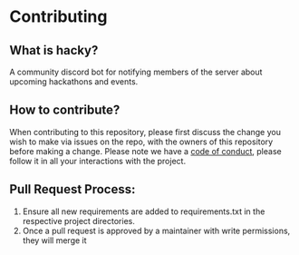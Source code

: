 # Contributing

## What is hacky?

A community discord bot for notifying members of the server about upcoming hackathons and events.

## How to contribute?

When contributing to this repository, please first discuss the change you wish to make via issues on the repo, with the
owners of this repository before making a change. Please note we have a [code of conduct](CODE_OF_CONDUCT.md), please
follow it in all your interactions with the project.

## Pull Request Process:

1. Ensure all new requirements are added to requirements.txt in the respective project directories.
2. Once a pull request is approved by a maintainer with write permissions, they will merge it

